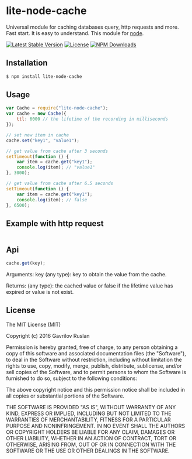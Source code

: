 # lite-node-cache
Universal module for caching databases query, http requests and more. Fast start. It is easy to understand.
This module for [node](http://nodejs.org).

[![Latest Stable Version](https://img.shields.io/npm/v/lite-node-cache.svg)](https://www.npmjs.com/package/lite-node-cache)
[![License](https://img.shields.io/npm/l/lite-node-cache.svg)](https://www.npmjs.com/package/lite-node-cache)
[![NPM Downloads](https://img.shields.io/npm/dt/lite-node-cache.svg)](https://www.npmjs.com/package/lite-node-cache)

## Installation

```bash
$ npm install lite-node-cache
```

## Usage

```js
var Cache = require("lite-node-cache");
var cache = new Cache({
    ttl: 6000 // the lifetime of the recording in milliseconds
});

// set new item in cache
cache.set("key1", "value1");

// get value from cache after 3 seconds
setTimeout(function () {
    var item = cache.get("key1");
    console.log(item); // "value1"
}, 3000);

// get value from cache after 6.5 seconds
setTimeout(function () {
    var item = cache.get("key1");
    console.log(item); // false
}, 6500);
```

## Example with http request

```js

```

## Api

```js
cache.get(key);
```
Arguments:
key (any type): key to obtain the value from the cache.

Returns:
(any type): the cached value or false if the lifetime value has expired or value is not exist.

## License

The MIT License (MIT)

Copyright (c) 2016 Gavrilov Ruslan

Permission is hereby granted, free of charge, to any person obtaining a copy of this software and associated documentation files (the "Software"), to deal in the Software without restriction, including without limitation the rights to use, copy, modify, merge, publish, distribute, sublicense, and/or sell copies of the Software, and to permit persons to whom the Software is furnished to do so, subject to the following conditions:

The above copyright notice and this permission notice shall be included in all copies or substantial portions of the Software.

THE SOFTWARE IS PROVIDED "AS IS", WITHOUT WARRANTY OF ANY KIND, EXPRESS OR IMPLIED, INCLUDING BUT NOT LIMITED TO THE WARRANTIES OF MERCHANTABILITY, FITNESS FOR A PARTICULAR PURPOSE AND NONINFRINGEMENT. IN NO EVENT SHALL THE AUTHORS OR COPYRIGHT HOLDERS BE LIABLE FOR ANY CLAIM, DAMAGES OR OTHER LIABILITY, WHETHER IN AN ACTION OF CONTRACT, TORT OR OTHERWISE, ARISING FROM, OUT OF OR IN CONNECTION WITH THE SOFTWARE OR THE USE OR OTHER DEALINGS IN THE SOFTWARE.
